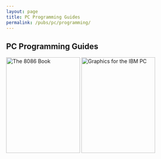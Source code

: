 ```yaml
---
layout: page
title: PC Programming Guides
permalink: /pubs/pc/programming/
---
```


PC Programming Guides
---

[<img src="http://archive.pcjs.org/pubs/pc/programming/thumbs/The_8086_Book.jpg" width="200" height="260" alt="The 8086 Book"/>](http://archive.pcjs.org/pubs/pc/programming/The_8086_Book/The_8086_Book.pdf)
[<img src="http://archive.pcjs.org/pubs/pc/programming/Graphics_for_the_IBM_PC/thumbs/Graphics_for_the_IBM_PC 1.jpeg" width="200" height="260" alt="Graphics for the IBM PC"/>](Graphics_for_the_IBM_PC/)
